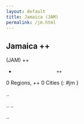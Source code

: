 ```yaml
---
layout: default
title: Jamaica (JAM)
permalink: /jm.html
---
```



## Jamaica   ++
(JAM)  ++
-                     ++
0 Regions, ++
0 Cities
{: #jm }

.. 




.. 
.. 



.. 
 
